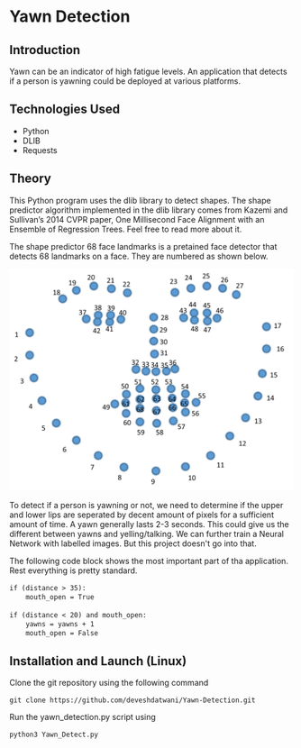 # Yawn Detection 

## Introduction

Yawn can be an indicator of high fatigue levels. An application that detects if a person is yawning could be deployed at various platforms.

## Technologies Used

* Python
* DLIB
* Requests

## Theory

This Python program uses the dlib library to detect shapes. The shape predictor algorithm implemented in the dlib library comes from Kazemi and Sullivan’s 2014 CVPR paper, One Millisecond Face Alignment with an Ensemble of Regression Trees. Feel free to read more about it.

The shape predictor 68 face landmarks is a pretained face detector that detects 68 landmarks on a face. They are numbered as shown below.

![](https://github.com/deveshdatwani/Yawn-Detection/blob/master/facemap.png)

To detect if a person is yawning or not, we need to determine if the upper and lower lips are seperated by decent amount of pixels for a sufficient amount of time. A yawn generally lasts 2-3 seconds. This could give us the different between yawns and yelling/talking. We can further train a Neural Network with labelled images. But this project doesn't go into that.

The following code block shows the most important part of tha application. Rest everything is pretty standard.

```
if (distance > 35):
    mouth_open = True

if (distance < 20) and mouth_open:
    yawns = yawns + 1
    mouth_open = False 
```

## Installation and Launch (Linux)

Clone the git repository using the following command 

```
git clone https://github.com/deveshdatwani/Yawn-Detection.git
```

Run the yawn_detection.py script using

``` 
python3 Yawn_Detect.py
```
